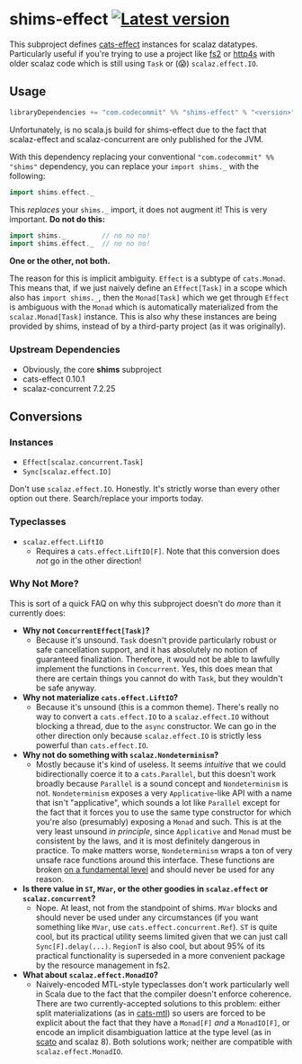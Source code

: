 # shims-effect [![Latest version](https://index.scala-lang.org/djspiewak/shims/shims/latest.svg?color=orange)](https://index.scala-lang.org/djspiewak/shims/shims)

This subproject defines [cats-effect](https://typelevel.org/cats-effect/) instances for scalaz datatypes. Particularly useful if you're trying to use a project like [fs2](https://github.com/functional-streams-for-scala/fs2) or [http4s](https://http4s.org) with older scalaz code which is still using `Task` or (😱) `scalaz.effect.IO`.

## Usage

```sbt
libraryDependencies += "com.codecommit" %% "shims-effect" % "<version>"
```

Unfortunately, is no scala.js build for shims-effect due to the fact that scalaz-effect and scalaz-concurrent are only published for the JVM.

With this dependency replacing your conventional `"com.codecommit" %% "shims"` dependency, you can replace your `import shims._` with the following:

```scala
import shims.effect._
```

This *replaces* your `shims._` import, it does not augment it! This is very important. **Do not do this:**

```scala
import shims._         // no no no!
import shims.effect._  // no no no!
```

**One or the other, not both.**

The reason for this is implicit ambiguity. `Effect` is a subtype of `cats.Monad`. This means that, if we just naively define an `Effect[Task]` in a scope which also has `import shims._`, then the `Monad[Task]` which we get through `Effect` is ambiguous with the `Monad` which is automatically materialized from the `scalaz.Monad[Task]` instance. This is also why these instances are being provided by shims, instead of by a third-party project (as it was originally).

### Upstream Dependencies

- Obviously, the core **shims** subproject
- cats-effect 0.10.1
- scalaz-concurrent 7.2.25

## Conversions

### Instances

- `Effect[scalaz.concurrent.Task]`
- `Sync[scalaz.effect.IO]`

Don't use `scalaz.effect.IO`. Honestly. It's strictly worse than every other option out there. Search/replace your imports today.

### Typeclasses

- `scalaz.effect.LiftIO`
  + Requires a `cats.effect.LiftIO[F]`. Note that this conversion does *not* go in the other direction!

### Why Not More?

This is sort of a quick FAQ on why this subproject doesn't do *more* than it currently does:

- **Why not `ConcurrentEffect[Task]`?**
  + Because it's unsound. `Task` doesn't provide particularly robust or safe cancellation support, and it has absolutely no notion of guaranteed finalization. Therefore, it would not be able to lawfully implement the functions in `Concurrent`. Yes, this does mean that there are certain things you cannot do with `Task`, but they wouldn't be safe anyway.
- **Why not materialize `cats.effect.LiftIO`?**
  + Because it's unsound (this is a common theme). There's really no way to convert a `cats.effect.IO` to a `scalaz.effect.IO` without blocking a thread, due to the `async` constructor. We can go in the other direction only because `scalaz.effect.IO` is strictly less powerful than `cats.effect.IO`.
- **Why not do something with `scalaz.Nondeterminism`?**
  + Mostly because it's kind of useless. It seems *intuitive* that we could bidirectionally coerce it to a `cats.Parallel`, but this doesn't work broadly because `Parallel` is a sound concept and `Nondeterminism` is not. `Nondeterminism` exposes a very `Applicative`-like API with a name that isn't "applicative", which sounds a lot like `Parallel` except for the fact that it forces you to use the same type constructor for which you're also (presumably) exposing a `Monad` and such. This is at the very least unsound *in principle*, since `Applicative` and `Monad` must be consistent by the laws, and it is most definitely dangerous in practice. To make matters worse, `Nondeterminism` wraps a ton of very unsafe race functions around this interface. These functions are broken [on a fundamental level](https://gist.github.com/djspiewak/a775b73804c581f4028fea2e98482b3c) and should never be used for any reason.
- **Is there value in `ST`, `MVar`, or the other goodies in `scalaz.effect` or `scalaz.concurrent`?**
  + Nope. At least, not from the standpoint of shims. `MVar` blocks and should never be used under any circumstances (if you want something like `MVar`, use `cats.effect.concurrent.Ref`). `ST` is quite cool, but its practical utility seems limited given that we can just call `Sync[F].delay(...)`. `RegionT` is also cool, but about 95% of its practical functionality is superseded in a more convenient package by the resource management in fs2.
- **What about `scalaz.effect.MonadIO`?**
  + Naively-encoded MTL-style typeclasses don't work particularly well in Scala due to the fact that the compiler doesn't enforce coherence. There are two currently-accepted solutions to this problem: either split materializations (as in [cats-mtl](https://github.com/typelevel/cats-mtl)) so users are forced to be explicit about the fact that they have a `Monad[F]` *and* a `MonadIO[F]`, or encode an implicit disambiguation lattice at the type level (as in [scato](https://github.com/aloiscochard/scato) and scalaz 8). Both solutions work; neither are compatible with `scalaz.effect.MonadIO`.
